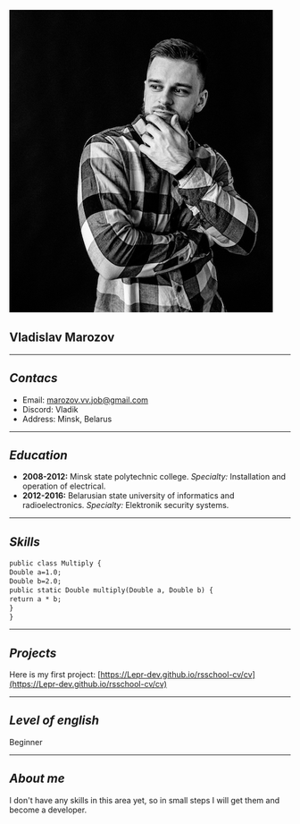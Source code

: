 ![foto1](/assets/images/foto1.JPG)

## Vladislav Marozov

---

## _Contacs_

- Email: marozov.vv.job@gmail.com
- Discord: Vladik
- Address: Minsk, Belarus

---

## _Education_

- **2008-2012:** Minsk state polytechnic college. _Specialty:_ Installation and operation of electrical.
- **2012-2016:** Belarusian state university of informatics and radioelectronics. _Specialty:_ Elektronik security systems.

---

## _Skills_

```
public class Multiply {
Double a=1.0;
Double b=2.0;
public static Double multiply(Double a, Double b) {
return a * b;
}
}
```

---

## _Projects_

Here is my first project: [https://Lepr-dev.github.io/rsschool-cv/cv](https://Lepr-dev.github.io/rsschool-cv/cv)

---

## _Level of english_

Beginner

---

## _About me_

I don't have any skills in this area yet, so in small steps I will get them and become a developer.
